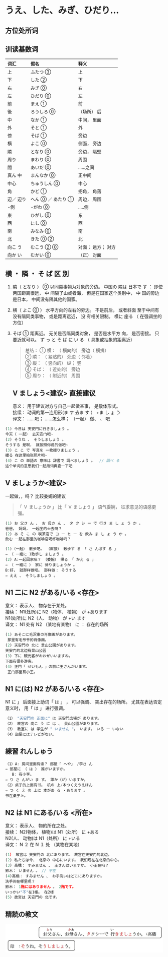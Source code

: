 # うえ、した、みぎ、ひだり...

## 方位处所词

## 训读基数词

| 词汇      | 假名               | 释义               |
| :-------- | :----------------- | :----------------- |
| 上        | ふたつ ③           | 上                 |
| 下        | した ②             | 下                 |
| 右        | みぎ ⓪             | 右                 |
| 左        | ひだり ⓪           | 左                 |
| 前        | まえ ①             | 前                 |
| 後        | ろうしろ ⓪         | （场所） 后        |
| 中        | なか ①             | 中间， 里面        |
| 外        | そと ①             | 外                 |
| 傍        | そば ①             | 旁边               |
| 横        | よこ ⓪             | 侧面， 旁边        |
| 隣        | となり ⓪           | 旁边， 隔壁        |
| 周り      | まわり ⓪           | 周围               |
| 間        | あいだ ⓪           | ......之间         |
| 真ん 中   | まんなか ⓪         | 正中间             |
| 中心      | ちゅうしん ⓪       | 中心               |
| 角        | かど ①             | 拐角， 角落        |
| 辺／ 辺り | へん ⓪ ／ あたり ① | 周边， 周围        |
| -側       | -がわ ⓪            | .....侧            |
| 東        | ひがし ⓪           | 东                 |
| 西        | にし ⓪             | 西                 |
| 南        | みなみ ⓪           | 南                 |
| 北        | きた ⓪ ②           | 北                 |
| 向こ う   | むこう ② ⓪         | 对面； 远方； 对方 |
| 向か い   | むかい ⓪           | （正） 对面        |

## 横 ・ 隣 ・ そ ば 区 別

1. 隣（ となり ） ⓪
   以同类事物为对象的旁边。
   中国の 隣は 日本で す ： 即使两国距离很远， 中
   间隔了山或者海， 但是在国家这个类别中， 中
   国的旁边是日本， 中间没有隔其他的国家。
2. 横（ よこ ⓪ ）
   水平方向的左右的旁边。 不是前后， 或者斜面
   至于中间有没有隔同类事物， 或是距离远近， 没
   有相关限制。
   横に 座る （ 在强调坐的方位）
3. そば ①
   距离近。 无关是否隔同类对象， 是否是水平方
   向， 是否密接。 只要近就可以。
   ず っ と そ ば に い る （ 具象或抽象的距离近）

   > 总结：
   > ① 横： （ 横向的） 旁边（ 横排）  
   > ② 隣： （ 紧贴的） 旁边（ 邻着）  
   > ③ 縦： （ 竖向的） 纵； 竖  
   > ④ そば： （ 近处的） 旁边  
   > ⑤ 周り： （ 附近的） 周围

   ## V ましょう<建议> 直接建议

   意义： 用于建议对方与自己一起做某事， 是敬体形式。  
   接续： 动词的第一连用形(ま す 去ま す ） +ま し ょ う  
   译文： ......吧； ......怎么样； （一起） 做、 、 吧

```ts
(1) 今日は 天安門に行きましょう 。
今天（ 一起） 去天安门吧~
(2) そうね 、 そうしましょう 。
そうする 是啊， 就按照你说的做吧~
(3) こ こ で 写真を 一枚撮りましょう 。
撮る 在这里拍张照片吧~
(4) こ の 単語の 意味は 辞書で 調べましょう 。  // 調べ る
这个单词的意思我们一起用词典查一下吧
```

## V ましょうか<建议>

一起做，，吗？ 比较委婉的建议

> 「 Ｖ ましょうか 」 比「 Ｖ ましょう 」 语气委婉， 征求意见的语感更强。

```ts
(1) お 父さ ん 、 お 母さ ん 、 タ ク シ ー で 行き ま し ょ う か 。
爸爸， 妈妈， 一起坐的士去吗？
(2) あ そ こ の 喫茶店で コ ー ヒ ー を 飲み ま し ょ う か 。
飲む 一起在那里的咖啡店喝杯咖啡吗？
```

```ts
(1)（一起） 散步吧。 （直接） 散歩す る 「 さ んぽす る 」
⇒ （ 一緒に )散歩し ましょう 。
(2) A:一起回家嘛？ （委婉） 帰る 「 かえ る 」
⇒ （ 一緒に ） 家に 帰りましょうか 。
B:好， 就那样做吧。 那样做： そうする
⇒ ええ 、 そうしましょう 。
```

## N1 二に N2 がある/いる <存在>

意义： 表示人、 物存在于某处。  
接续： N1(处所)に N2（物体、 植物） が +あります  
N1(处所)に N2（人、 动物） が +い ます  
译文： N1 处有 N2 （某地有某物） に ： 存在的场所

```ts
(1) あそこに毛沢東の肖像画があります。
 那里有毛爷爷的肖像画。
(2) 天安門の 北に 景山公園があります。
天安门的北边有景山公园
(3) 下に 観光客がおおぜいいますね。
下面有很多游客。
(4) 正門「 せいもん 」の前に王さんがいます。
 正门那里有小王。
```

## N1 に(は) N2 がある/いる <存在>

N1 に 」 后面接上助词「 は 」 ， 可以强调、 突出存在的场所。
尤其在表达否定意义时， 用「 は 」 进行强调。

```ts
（1） "天安門の 正面に" は 天安門広場が あります。
（2） 故宮の 向こ う に は 、 景山公園があります。
（3） 教室に は 学生が " いません "。 います。 いる ー いない
（4）部屋にはテレビがない。
```

## 練習 れんしゅう

```ts
（1）A: 房间里面有谁？ 部屋「 へや」 /李さ ん
⇒ 部屋に （ は ） 誰がいますか。
   B: 有小李。
⇒ り さ んがい ま す。 誰か（が）いますか。
（2）桌子的上面有书。 机の 上/本つくえうえほん
⇒ つ く え の 上に 本があ る ・あります 。
书在桌子上。
```

## N2 は N1 にある/いる <所在>

意义： 表示人、 物的所在之处。  
接续： N2(物体， 植物)は N1（处所） に +ある  
N2(人、 动物)は N1（处所） に +いる  
译文： N ２ 在 N １ 处 （某物在某地）

```ts
(1） 故宮は 天安門の 北にあります。 故宫在天安门的北边。
(2) 私たちは今、 北京の 中心にいます。 我们现在在北京的中心。
(3) 高橋： すみません 、 王さんはいますか。 小王在吗？
鈴木： いません 。 // 不在
(4)高橋： すみません 、 お手洗いはどこにありますか。
洗手间在哪里呢？
鈴木： 1階にはありません 。 2階です。
いっかい"不"在1楼。 在2楼
(5) 故宮は 天安門の 北です。
```
## 精読の教文
<vue-audio file="../audio/7-1-1.mp3" loop/>

![avatar](../images/7-1-1.png)